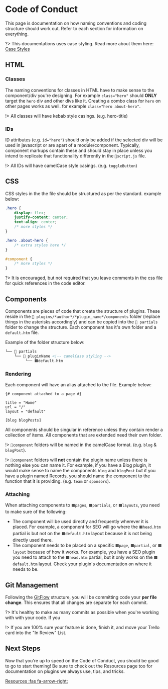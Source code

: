 # Code of Conduct

This page is documentation on how naming conventions and coding structure should work out. Refer to each section for information on everything.

?> This documentations uses case styling. Read more about them here: [Case Styles](https://medium.com/better-programming/string-case-styles-camel-pascal-snake-and-kebab-case-981407998841)

## HTML

### Classes
The naming conventions for classes in HTML have to make sense to the component/div you're designing. For example `class="hero"` should __ONLY__ target the `hero` div and other divs like it. Creating a combo class for `hero` on other pages works as well. for example `class="hero about-hero"`. 

!> All classes will have kebab style casings. (e.g. hero-title)


### IDs 
ID attributes (e.g. `id="hero"`) should only be added if the selected div will be used in javascript or are apart of a module/component. Typically, component markups contain these and should stay in place unless you intend to replicate that functionality differently in the `📄script.js` file. 

!> All IDs will have camelCase style casings. (e.g. `toggleButton`)

## CSS
CSS styles in the the file should be structured as per the standard. example below: 

``` css
.hero {
    display: flex;
    justify-content: center;
    text-align: center;
    /* more styles */
}

.hero .about-hero {
    /* extra styles here */
}

#component {
    /* more styles */
}
```

?> It is encouraged, but not required that you leave comments in the css file for quick references in the code editor. 


## Components

Components are pieces of code that create the structure of plugins. These reside in the `📁 plugins/*author*/*plugin_name*/components` folder (replace things in the asterisks accordingly) and can be copied into the `📁 partials` folder to change the structure. Each component has it's own folder and a `default.htm` file. 



Example of the folder structure below:

``` html
└── 📁 partials                      
    └── 📁 pluginName <!-- camelCase styling -->
         └── 🟧default.htm 
```

### Rendering

Each component will have an alias attached to the file. Example below:

``` twig
{# component attached to a page #}

title = "Home"
url = "/"
layout = "default"

[blog blogPosts]
```

 
All components should be singular in reference unless they contain render a collection of items. All components that are extended need their own folder.

!> `📁component` folders will be named in the camelCase format. (e.g. `blog` & `blogPost`).


!> `📁component` folders will __not__ contain the plugin name unless there is nothing else you can name it. For example, if you have a Blog plugin, it would make sense to name the components `blog` and `blogPost` but if you have a plugin named Records, you should name the component to the function that it is providing. (e.g. `team` or `sponsors`). 

### Attaching

When attaching components to `🟧pages`, `🟧partials`, or `🟧layouts`, you need to make sure of the following:

 - The component will be used directly and frequently wherever it is placed. For example, a component for SEO will go where the `🟧head.htm` partial is but not on the `🟧default.htm` layout because it is not being directly used there. 
 - The component needs to be placed on a specific `🟧page`, `🟧partial`, or `🟧layout` because of how it works. For example, you have a SEO plugin you need to attach to the `🟧head.htm` partial, but it only works on the `🟧default.htm` layout. Check your plugin's documentation on where it needs to be. 


## Git Management
Following the [GitFlow](/docs/gitflow.md) structure, you will be committing code your __per file change__. This ensures that all changes are separate for each commit. 

?> It's healthy to make as many commits as possible when you're working with with your code. If you

!> If you are 100% sure your feature is done, finish it, and move your Trello card into the "In Review" List. 

## Next Steps

Now that you're up to speed on the Code of Conduct, you should be good to go to start theming! Be sure to check out the Resources page too for documentation on plugins we always use, tips, and tricks. 

[Resources :fas fa-arrow-right:](/docs/resources.md)